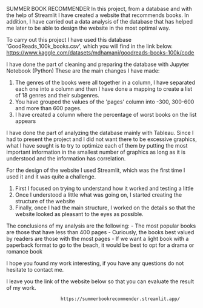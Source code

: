 SUMMER BOOK RECOMMENDER
In this project, from a database and with the help of Streamlit I have created a website that recommends books. 
In addition, I have carried out a data analysis of the database that has helped me later to be able to design the website in the most optimal way.

To carry out this project I have used this database 'GoodReads_100k_books.csv', which you will find in the link below.
https://www.kaggle.com/datasets/mdhamani/goodreads-books-100k/code

I have done the part of cleaning and preparing the database with Jupyter Notebook (Python)
These are the main changes I have made:
1) The genres of the books were all together in a column, I have separated each one into a column and then I have done a mapping to create a list of 18 genres and their subgenres.
2) You have grouped the values of the 'pages' column into -300, 300-600 and more than 600 pages.
3) I have created a column where the percentage of worst books on the list appears

I have done the part of analyzing the database mainly with Tableau.
Since I had to present the project and I did not want there to be excessive graphics, what I have sought is to try to optimize each of them by putting the most important information in the smallest number of graphics as long as it is understood and the information has correlation.

For the design of the website I used Streamlit, which was the first time I used it and it was quite a challenge.
1) First I focused on trying to understand how it worked and testing a little
2) Once I understood a little what was going on, I started creating the structure of the website
3) Finally, once I had the main structure, I worked on the details so that the website looked as pleasant to the eyes as possible.


The conclusions of my analysis are the following:
    - The most popular books are those that have less than 400 pages
    - Curiously, the books best valued by readers are those with the most pages
    - If we want a light book with a paperback format to go to the beach, it would be best to opt for a drama or romance book

I hope you found my work interesting, if you have any questions do not hesitate to contact me.

I leave you the link of the website below so that you can evaluate the result of my work.

                        https://summerbookrecommender.streamlit.app/